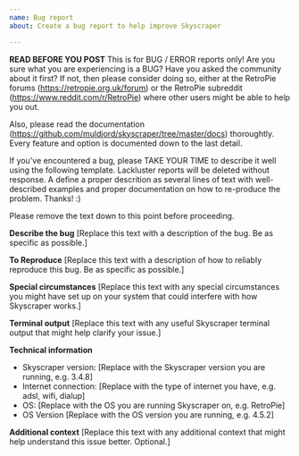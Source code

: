 ```yaml
---
name: Bug report
about: Create a bug report to help improve Skyscraper

---
```


**READ BEFORE YOU POST**
This is for BUG / ERROR reports only! Are you sure what you are experiencing is a BUG? Have you asked the community about it first? If not, then please consider doing so, either at the RetroPie forums (https://retropie.org.uk/forum) or the RetroPie subreddit (https://www.reddit.com/r/RetroPie) where other users might be able to help you out.

Also, please read the documentation (https://github.com/muldjord/skyscraper/tree/master/docs) thoroughtly. Every feature and option is documented down to the last detail.

If you've encountered a bug, please TAKE YOUR TIME to describe it well using the following template. Lackluster reports will be deleted without response. A define a proper descrition as several lines of text with well-described examples and proper documentation on how to re-produce the problem. Thanks! :)

Please remove the text down to this point before proceeding.

**Describe the bug**
[Replace this text with a description of the bug. Be as specific as possible.]

**To Reproduce**
[Replace this text with a description of how to reliably reproduce this bug. Be as specific as possible.]

**Special circumstances**
[Replace this text with any special circumstances you might have set up on your system that could interfere with how Skyscraper works.]

**Terminal output**
[Replace this text with any useful Skyscraper terminal output that might help clarify your issue.]

**Technical information**
 - Skyscraper version: [Replace with the Skyscraper version you are running, e.g. 3.4.8]
 - Internet connection: [Replace with the type of internet you have, e.g. adsl, wifi, dialup]
 - OS: [Replace with the OS you are running Skyscraper on, e.g. RetroPie]
 - OS Version [Replace with the OS version you are running, e.g. 4.5.2]

**Additional context**
[Replace this text with any additional context that might help understand this issue better. Optional.]
